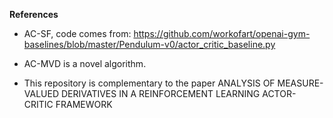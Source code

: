 

**References**
* AC-SF, code comes from: https://github.com/workofart/openai-gym-baselines/blob/master/Pendulum-v0/actor_critic_baseline.py 
* AC-MVD is a novel algorithm.


* This repository is complementary to the paper ANALYSIS OF MEASURE-VALUED DERIVATIVES IN A REINFORCEMENT LEARNING
ACTOR-CRITIC FRAMEWORK
